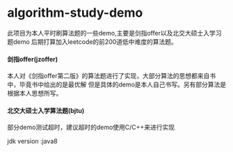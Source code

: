 # algorithm-study-demo

此项目为本人平时刷算法题的一些demo,主要是剑指offer以及北交大硕士入学习题demo
后期打算加入leetcode的前200道低中难度的算法题。

#### 剑指offer(jzoffer)
本人对《剑指offer第二版》的算法题进行了实现，大部分算法的思想都来自书中，毕竟书中给出的是最优解
但是具体的demo是本人自己书写。另有部分算法是根据本人思想所写。

#### 北交大硕士入学算法题(bjtu)

部分demo测试超时，建议超时的demo使用C/C++来进行实现


jdk version :java8


